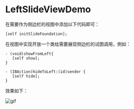 # LeftSlideViewDemo

在需要作为侧边栏的视图中添加以下代码即可：

    [self initSlideFoundation];

在视图中实现开放一个类给需要展现侧边栏的试图调用，例如：

    - (void)showFromLeft{
       [self show];
    }

    - (IBAction)hideToLeft:(id)sender {
       [self hide];
    }

效果如下：

![gif](https://github.com/linsyorozuya/LeftSlideViewDemo/blob/master/leftslide.gif)


